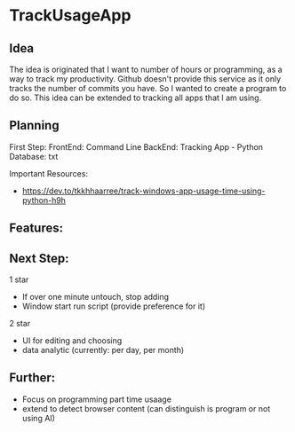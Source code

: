 # TrackUsageApp

## Idea

The idea is originated that I want to number of hours or programming, as a way to track my productivity. Github doesn't provide this service as it only tracks the number of commits you have. So I wanted to create a program to do so.
This idea can be extended to tracking all apps that I am using.

## Planning

First Step:
FrontEnd: Command Line
BackEnd: Tracking App - Python
Database: txt

Important Resources:

- https://dev.to/tkkhhaarree/track-windows-app-usage-time-using-python-h9h

## Features:

## Next Step:

1 star

- If over one minute untouch, stop adding
- Window start run script (provide preference for it)

2 star

- UI for editing and choosing
- data analytic (currently: per day, per month)

## Further:

- Focus on programming part time usaage
- extend to detect browser content (can distinguish is program or not using AI)
